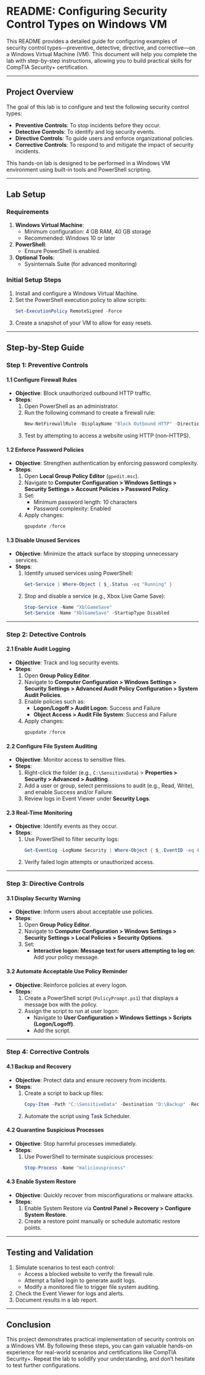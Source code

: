 # README: Configuring Security Control Types on Windows VM

This README provides a detailed guide for configuring examples of security control types—preventive, detective, directive, and corrective—on a Windows Virtual Machine (VM). This document will help you complete the lab with step-by-step instructions, allowing you to build practical skills for CompTIA Security+ certification.

---

## **Project Overview**
The goal of this lab is to configure and test the following security control types:

- **Preventive Controls**: To stop incidents before they occur.
- **Detective Controls**: To identify and log security events.
- **Directive Controls**: To guide users and enforce organizational policies.
- **Corrective Controls**: To respond to and mitigate the impact of security incidents.

This hands-on lab is designed to be performed in a Windows VM environment using built-in tools and PowerShell scripting.

---

## **Lab Setup**

### **Requirements**
1. **Windows Virtual Machine**:
   - Minimum configuration: 4 GB RAM, 40 GB storage
   - Recommended: Windows 10 or later
2. **PowerShell**:
   - Ensure PowerShell is enabled.
3. **Optional Tools**:
   - Sysinternals Suite (for advanced monitoring)

### **Initial Setup Steps**
1. Install and configure a Windows Virtual Machine.
2. Set the PowerShell execution policy to allow scripts:
   ```powershell
   Set-ExecutionPolicy RemoteSigned -Force
   ```
3. Create a snapshot of your VM to allow for easy resets.

---

## **Step-by-Step Guide**

### **Step 1: Preventive Controls**

#### **1.1 Configure Firewall Rules**
- **Objective**: Block unauthorized outbound HTTP traffic.
- **Steps**:
  1. Open PowerShell as an administrator.
  2. Run the following command to create a firewall rule:
     ```powershell
     New-NetFirewallRule -DisplayName "Block Outbound HTTP" -Direction Outbound -Action Block -Protocol TCP -LocalPort 80
     ```
  3. Test by attempting to access a website using HTTP (non-HTTPS).

#### **1.2 Enforce Password Policies**
- **Objective**: Strengthen authentication by enforcing password complexity.
- **Steps**:
  1. Open **Local Group Policy Editor** (`gpedit.msc`).
  2. Navigate to **Computer Configuration > Windows Settings > Security Settings > Account Policies > Password Policy**.
  3. Set:
     - Minimum password length: 10 characters
     - Password complexity: Enabled
  4. Apply changes:
     ```powershell
     gpupdate /force
     ```

#### **1.3 Disable Unused Services**
- **Objective**: Minimize the attack surface by stopping unnecessary services.
- **Steps**:
  1. Identify unused services using PowerShell:
     ```powershell
     Get-Service | Where-Object { $_.Status -eq "Running" }
     ```
  2. Stop and disable a service (e.g., Xbox Live Game Save):
     ```powershell
     Stop-Service -Name "XblGameSave"
     Set-Service -Name "XblGameSave" -StartupType Disabled
     ```

---

### **Step 2: Detective Controls**

#### **2.1 Enable Audit Logging**
- **Objective**: Track and log security events.
- **Steps**:
  1. Open **Group Policy Editor**.
  2. Navigate to **Computer Configuration > Windows Settings > Security Settings > Advanced Audit Policy Configuration > System Audit Policies**.
  3. Enable policies such as:
     - **Logon/Logoff > Audit Logon**: Success and Failure
     - **Object Access > Audit File System**: Success and Failure
  4. Apply changes:
     ```powershell
     gpupdate /force
     ```

#### **2.2 Configure File System Auditing**
- **Objective**: Monitor access to sensitive files.
- **Steps**:
  1. Right-click the folder (e.g., `C:\SensitiveData`) > **Properties > Security > Advanced > Auditing**.
  2. Add a user or group, select permissions to audit (e.g., Read, Write), and enable Success and/or Failure.
  3. Review logs in Event Viewer under **Security Logs**.

#### **2.3 Real-Time Monitoring**
- **Objective**: Identify events as they occur.
- **Steps**:
  1. Use PowerShell to filter security logs:
     ```powershell
     Get-EventLog -LogName Security | Where-Object { $_.EventID -eq 4625 } | Select-Object TimeGenerated, Message
     ```
  2. Verify failed login attempts or unauthorized access.

---

### **Step 3: Directive Controls**

#### **3.1 Display Security Warning**
- **Objective**: Inform users about acceptable use policies.
- **Steps**:
  1. Open **Group Policy Editor**.
  2. Navigate to **Computer Configuration > Windows Settings > Security Settings > Local Policies > Security Options**.
  3. Set:
     - **Interactive logon: Message text for users attempting to log on**: Add your policy message.

#### **3.2 Automate Acceptable Use Policy Reminder**
- **Objective**: Reinforce policies at every logon.
- **Steps**:
  1. Create a PowerShell script (`PolicyPrompt.ps1`) that displays a message box with the policy.
  2. Assign the script to run at user logon:
     - Navigate to **User Configuration > Windows Settings > Scripts (Logon/Logoff)**.
     - Add the script.

---

### **Step 4: Corrective Controls**

#### **4.1 Backup and Recovery**
- **Objective**: Protect data and ensure recovery from incidents.
- **Steps**:
  1. Create a script to back up files:
     ```powershell
     Copy-Item -Path "C:\SensitiveData" -Destination "D:\Backup" -Recurse
     ```
  2. Automate the script using Task Scheduler.

#### **4.2 Quarantine Suspicious Processes**
- **Objective**: Stop harmful processes immediately.
- **Steps**:
  1. Use PowerShell to terminate suspicious processes:
     ```powershell
     Stop-Process -Name "maliciousprocess"
     ```

#### **4.3 Enable System Restore**
- **Objective**: Quickly recover from misconfigurations or malware attacks.
- **Steps**:
  1. Enable System Restore via **Control Panel > Recovery > Configure System Restore**.
  2. Create a restore point manually or schedule automatic restore points.

---

## **Testing and Validation**
1. Simulate scenarios to test each control:
   - Access a blocked website to verify the firewall rule.
   - Attempt a failed login to generate audit logs.
   - Modify a monitored file to trigger file system auditing.
2. Check the Event Viewer for logs and alerts.
3. Document results in a lab report.

---

## **Conclusion**
This project demonstrates practical implementation of security controls on a Windows VM. By following these steps, you can gain valuable hands-on experience for real-world scenarios and certifications like CompTIA Security+. Repeat the lab to solidify your understanding, and don’t hesitate to test further configurations.



